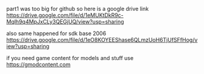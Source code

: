 part1 was too big for github so here is a google drive link https://drive.google.com/file/d/1eMUKtDkR9c-Mqlh9q4MpJxCLy3QEGjUQ/view?usp=sharing

also same happened for sdk base 2006 https://drive.google.com/file/d/1eO8KOYEEShase6QLmzUoH6TjUfSFfHog/view?usp=sharing

if you need game content for models and stuff use https://gmodcontent.com
